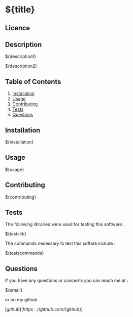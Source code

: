 # ${title}

## Licence

## Description

${description1}

${description2}

## Table of Contents

1. [Installation](#installation)
2. [Usage](#usage)
3. [Contributing](#contributing)
4. [Tests](#tests)
5. [Questions](questions)

## Installation

${installation}

## Usage 

${usage}

## Contributing

${contributing}

## Tests

The following libraries were used for testing this software :

${testslib}

The commands necessary to test this softare include :

${testscommands}


## Questions

If you have any questions or concerns you can reach me at : 

${email}

or on my github

[${github}](https://github.com/${github})


